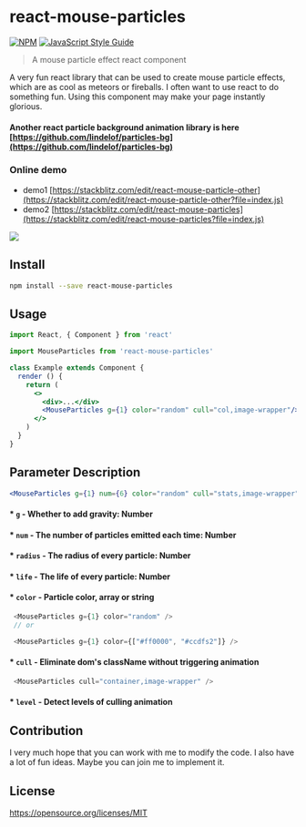 # react-mouse-particles

[![NPM](https://img.shields.io/npm/v/react-mouse-particles.svg)](https://www.npmjs.com/package/react-mouse-particles) [![JavaScript Style Guide](https://img.shields.io/badge/code_style-standard-brightgreen.svg)](https://standardjs.com)

> A mouse particle effect react component

A very fun react library that can be used to create mouse particle effects, which are as cool as meteors or fireballs. I often want to use react to do something fun. Using this component may make your page instantly glorious.

#### Another react particle background animation library is here [https://github.com/lindelof/particles-bg](https://github.com/lindelof/particles-bg)

### Online demo
* demo1 [https://stackblitz.com/edit/react-mouse-particle-other](https://stackblitz.com/edit/react-mouse-particle-other?file=index.js)
* demo2 [https://stackblitz.com/edit/react-mouse-particles](https://stackblitz.com/edit/react-mouse-particles?file=index.js)

![](https://github.com/lindelof/react-mouse-particles/blob/master/image/01.gif?raw=true)


## Install

```bash
npm install --save react-mouse-particles
```

## Usage

```jsx
import React, { Component } from 'react'

import MouseParticles from 'react-mouse-particles'

class Example extends Component {
  render () {
    return (
      <>
        <div>...</div>
        <MouseParticles g={1} color="random" cull="col,image-wrapper"/>
      </>
    )
  }
}
```

## Parameter Description
```jsx
<MouseParticles g={1} num={6} color="random" cull="stats,image-wrapper" level={6} />
```
#### * `g` - Whether to add gravity: Number

#### * `num` - The number of particles emitted each time: Number

#### * `radius` - The radius of every particle: Number

#### * `life` - The life of every particle: Number

#### * `color` - Particle color, array or string
```javascript
 <MouseParticles g={1} color="random" />
 // or

 <MouseParticles g={1} color={["#ff0000", "#ccdfs2"]} />
```

#### * `cull` - Eliminate dom's className without triggering animation
```javascript
 <MouseParticles cull="container,image-wrapper" />
```

#### * `level` - Detect levels of culling animation

## Contribution
I very much hope that you can work with me to modify the code. I also have a lot of fun ideas. Maybe you can join me to implement it.

## License

https://opensource.org/licenses/MIT

